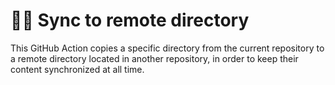 # 🔁📁 Sync to remote directory

This GitHub Action copies a specific directory from the current repository to a remote directory located in another repository, in order to keep their content synchronized at all time.

